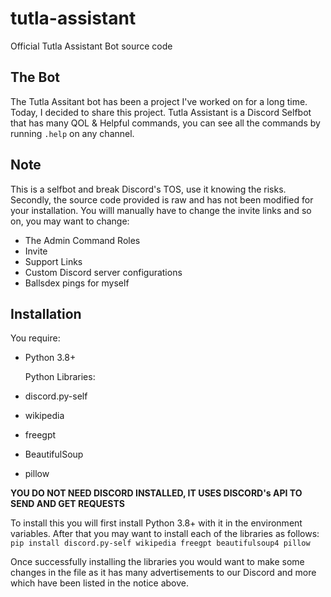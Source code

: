 # tutla-assistant
Official Tutla Assistant Bot source code

## The Bot
The Tutla Assitant bot has been a project I've worked on for a long time. Today, I decided to share this project.
Tutla Assistant is a Discord Selfbot that has many QOL & Helpful commands, you can see all the commands by running `.help` on any channel.

## Note
This is a selfbot and break Discord's TOS, use it knowing the risks. Secondly, the source code provided is raw and has not been modified for your installation. You willl manually have to change the invite links and so on, you may want to change:
- The Admin Command Roles
- Invite
- Support Links
- Custom Discord server configurations
- Ballsdex pings for myself

## Installation
You require:
- Python 3.8+

  Python Libraries:
- discord.py-self
- wikipedia
- freegpt
- BeautifulSoup
- pillow

**YOU DO NOT NEED DISCORD INSTALLED, IT USES DISCORD's API TO SEND AND GET REQUESTS**

To install this you will first install Python 3.8+ with it in the environment variables. After that you may want to install each of the libraries as follows:
`pip install discord.py-self wikipedia freegpt beautifulsoup4 pillow`

Once successfully installing the libraries you would want to make some changes in the file as it has many advertisements to our Discord and more which have been listed in the notice above.
